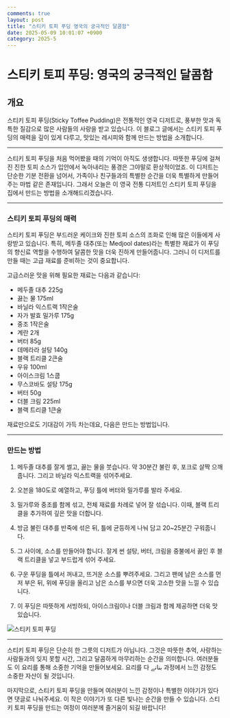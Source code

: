 ```yaml
---
comments: true
layout: post
title: "스티키 토피 푸딩 영국의 궁극적인 달콤함"
date: 2025-05-09 10:01:07 +0900
category: 2025-5
---
```


# 스티키 토피 푸딩: 영국의 궁극적인 달콤함

## 개요
스티키 토피 푸딩(Sticky Toffee Pudding)은 전통적인 영국 디저트로, 풍부한 맛과 독특한 질감으로 많은 사람들의 사랑을 받고 있습니다. 이 블로그 글에서는 스티키 토피 푸딩의 매력을 깊이 있게 다루고, 맛있는 레시피와 함께 만드는 방법을 소개합니다. 

---

스티키 토피 푸딩을 처음 먹어봤을 때의 기억이 아직도 생생합니다. 따뜻한 푸딩에 걸쳐진 진한 토피 소스가 입안에서 녹아내리는 풍경은 그야말로 환상적이었죠. 이 디저트는 단순한 기분 전환을 넘어서, 가족이나 친구들과의 특별한 순간을 더욱 특별하게 만들어주는 마법 같은 존재입니다. 그래서 오늘은 이 영국 전통 디저트인 스티키 토피 푸딩을 집에서 만드는 방법을 소개해드리겠습니다.

---

### 스티키 토피 푸딩의 매력

스티키 토피 푸딩은 부드러운 케이크와 진한 토피 소스의 조화로 인해 많은 이들에게 사랑받고 있습니다. 특히, 메두졸 대추(또는 Medjool dates)라는 특별한 재료가 이 푸딩의 향신료 역할을 수행하여 달콤한 맛을 더욱 진하게 만들어줍니다. 그러니 이 디저트를 만들 때는 고급 재료를 준비하는 것이 중요합니다. 

고급스러운 맛을 위해 필요한 재료는 다음과 같습니다:

- 메두졸 대추 225g
- 끓는 물 175ml
- 바닐라 익스트랙 1작은술
- 자가 발효 밀가루 175g
- 중조 1작은술
- 계란 2개
- 버터 85g
- 데메라라 설탕 140g
- 블랙 트리클 2큰술
- 우유 100ml
- 아이스크림 1스쿱
- 무스코바도 설탕 175g
- 버터 50g
- 더블 크림 225ml
- 블랙 트리클 1큰술

재료만으로도 기대감이 가득 차는데요, 다음은 만드는 방법입니다.

---

### 만드는 방법

1. 메두졸 대추를 잘게 썰고, 끓는 물을 붓습니다. 약 30분간 불린 후, 포크로 살짝 으깨줍니다. 그리고 바닐라 익스트랙을 섞어주세요.

2. 오븐을 180도로 예열하고, 푸딩 틀에 버터와 밀가루를 발라 주세요. 

3. 밀가루와 중조를 함께 섞고, 전체 재료를 차례로 넣어 잘 섞습니다. 이때, 블랙 트리클을 추가하여 깊은 맛을 더합니다.

4. 방금 불린 대추를 반죽에 섞은 뒤, 틀에 균등하게 나눠 담고 20~25분간 구워줍니다.

5. 그 사이에, 소스를 만들어야 합니다. 잘게 썬 설탕, 버터, 크림을 중불에서 끓인 후 블랙 트리클을 넣고 부드럽게 섞어 주세요.

6. 구운 푸딩을 틀에서 꺼내고, 뜨거운 소스를 뿌려주세요. 그리고 팬에 남은 소스를 먼저 부은 뒤, 위에 푸딩을 올리고 남은 소스를 부으면 더욱 고소한 맛을 느낄 수 있습니다. 

7. 이 푸딩은 따뜻하게 서빙하되, 아이스크림이나 더블 크림과 함께 제공하면 더욱 맛있습니다.

![스티키 토피 푸딩](https://www.themealdb.com/images/media/meals/xrptpq1483909204.jpg)

---

스티키 토피 푸딩은 단순히 한 그릇의 디저트가 아닙니다. 그것은 따뜻한 추억, 사랑하는 사람들과의 잊지 못할 시간, 그리고 달콤하게 마무리하는 순간을 의미합니다. 여러분들도 이 요리를 통해 소중한 기억을 만들어보세요. 요리를 다 بنانے 과정에서 느낀 감정도 소중한 자산이 될 것입니다.

마지막으로, 스티키 토피 푸딩을 만들며 여러분이 느낀 감정이나 특별한 이야기가 있다면 댓글로 나눠주세요. 이 작은 이야기가 또 다른 빛나는 순간을 만들 수 있습니다. 스티키 토피 푸딩을 만드는 여정이 여러분께 즐거움이 되길 바랍니다!